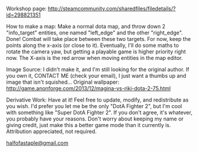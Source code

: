 Workshop page:
http://steamcommunity.com/sharedfiles/filedetails/?id=298821351

How to make a map:
Make a normal dota map, and throw down 2 "info_target" entities, one named "left_edge" and the other "right_edge". Done! Combat will take place between these two targets.
For now, keep the points along the x-axis (or close to it). Eventually, I'll do some maths to rotate the camera yaw, but getting a playable game is higher priority right now.
The X-axis is the red arrow when moving entities in the map editor.

Image Source:
I didn't make it, and I'm still looking for the original author. If you own it, CONTACT ME (check your email), I just want a thumbs up and image that isn't squished...
Original wallpaper: http://game.anonforge.com/2013/12/magina-vs-riki-dota-2-75.html

Derivative Work:
Have at it! Feel free to update, modify, and redistribute as you wish.
I'd prefer you let me be the only "DotA Fighter 2", but I'm cool with something like "Super DotA Fighter 2". If you don't agree, it's whatever, you probably have your reasons.
Don't worry about keeping my name or giving credit, just make this a better game mode than it currently is. Attribution appreciated, not required.

halfofastaple@gmail.com